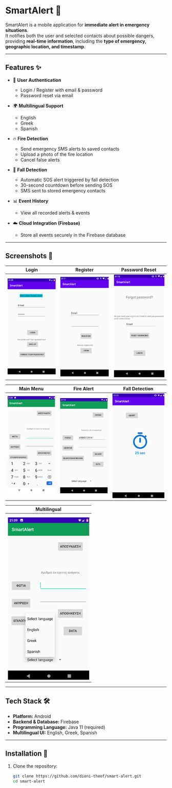 # SmartAlert 🚨

SmartAlert is a mobile application for **immediate alert in emergency situations**.  
It notifies both the user and selected contacts about possible dangers, providing **real-time information**, including the **type of emergency, geographic location, and timestamp**.

---

## Features ✨

- 📱 **User Authentication**  
  - Login / Register with email & password  
  - Password reset via email  

- 🌍 **Multilingual Support**  
  - English  
  - Greek  
  - Spanish  

- 🔥 **Fire Detection**  
  - Send emergency SMS alerts to saved contacts  
  - Upload a photo of the fire location  
  - Cancel false alerts  

- 🤕 **Fall Detection**  
  - Automatic SOS alert triggered by fall detection  
  - 30-second countdown before sending SOS  
  - SMS sent to stored emergency contacts  

- 📊 **Event History**  
  - View all recorded alerts & events  

- ☁️ **Cloud Integration (Firebase)**  
  - Store all events securely in the Firebase database  

---

## Screenshots 📸

| Login | Register | Password Reset |
|-------|----------|----------------|
| ![Login Screen](docs/images/login.png) | ![Register Screen](docs/images/register.png) | ![Reset Screen](docs/images/reset.png) |

| Main Menu | Fire Alert | Fall Detection |
|-----------|------------|----------------|
| ![Main Menu](docs/images/menu.png) | ![Fire Alert](docs/images/fire.png) | ![Fall Detection](docs/images/fall.png) |

| Multilingual | 
|--------------|
| ![Language Selection](docs/images/lang.png) |


---

## Tech Stack 🛠

- **Platform:** Android  
- **Backend & Database:** Firebase  
- **Programming Language:** Java 11 (required)  
- **Multilingual UI:** English, Greek, Spanish  

---

## Installation 🚀

1. Clone the repository:
   ```bash
   git clone https://github.com/dioni-theof/smart-alert.git
   cd smart-alert
